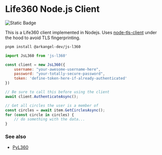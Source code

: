 # Life360 Node.js Client
![Static Badge](https://img.shields.io/badge/Node.js-24.0.4-orange)

This is a Life360 client implemented in Nodejs. Uses [node-tls-client](https://github.com/Sahil1337/node-tls-client) under the hood to avoid TLS fingerprinting.

```sh
pnpm install @arkangel-dev/js-l360
```

```js
import JsL360 from 'js-l360'

const client = new JsL360({
    username: "your-awesome-username-here",
    password: "your-totally-secure-password",
    token: 'define-token-here-if-already-authenticated'
})

// Be sure to call this before using the client
await client.AuthenticateAsync();

// Get all circles the user is a member of
const circles = await item.GetCirclesAsync();
for (const circle in circles) {
    // do something with the data...
}
```

### See also
- [PyL360](https://github.com/arkangel-dev/PyL360)